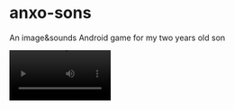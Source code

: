 # anxo-sons
 An image&sounds Android game for my two years old son

<video src='https://github.com/carlos-puente/anxo-sons/blob/main/demo.mp4' width=180/>

